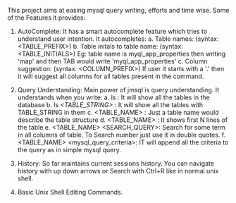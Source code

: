 This project aims at easing mysql query writing, efforts and time wise.
Some of the Features it provides:
1. AutoComplete:
	It has a smart autocomplete feature which tries to understand user intention.
	It autocompletes:
	a. Table names: 
		(syntax: <TABLE_PREFIX><TAB>)
	b. Table initals to table name: 
		(syntax: <TABLE_INITIALS><TAB>)
		Eg: table name is myql_app_properties then writing 'map' and then TAB would write 'myql_app_properties'
	c. Column suggestion:
		(syntax: <DOT><COLUMN_PREFIX><TAB>)
		If user it starts with a '.' then it will suggest all columns for all tables present in the command.
2. Query Understanding:
	Main power of jmsql is query understanding.
	It understands when you write:
	a. ls : It will show all the tables in the database
	b. ls *<TABLE_STRING>* : It will show all the tables with TABLE_STRING in them
	c. <TABLE_NAME> : Just a table name would describe the table structure
	d. <TABLE_NAME> <N> : It shows first N lines of the table
	e. <TABLE_NAME> <SEARCH_QUERY>: Search for some term in all columns of table. To Search number just use it in double quotes.
	f. <TABLE_NAME> <mysql_query_criteria>: IT will append all the criteria to the query as in simple mysql query.

3. History:
	So far maintains current sessions history. You can navigate history with up down arrows or Search with Ctrl+R like in normal unix shell.
	
4. Basic Unix Shell Editing Commands.

